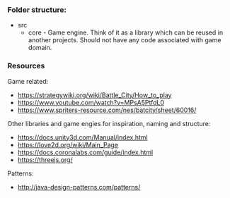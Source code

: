 ### Folder structure:

- src
  - core - Game engine. Think of it as a library which can be reused in another projects. Should not have any code associated with game domain.

### Resources

Game related:
- https://strategywiki.org/wiki/Battle_City/How_to_play
- https://www.youtube.com/watch?v=MPsA5PtfdL0
- https://www.spriters-resource.com/nes/batcity/sheet/60016/

Other libraries and game engies for inspiration, naming and structure:

- https://docs.unity3d.com/Manual/index.html
- https://love2d.org/wiki/Main_Page
- https://docs.coronalabs.com/guide/index.html
- https://threejs.org/

Patterns:

- http://java-design-patterns.com/patterns/
